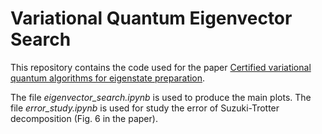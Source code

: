 # Variational Quantum Eigenvector Search

This repository contains the code used for the paper [Certified variational quantum algorithms for eigenstate preparation](https://journals.aps.org/pra/abstract/10.1103/PhysRevA.102.052610).

The file *eigenvector_search.ipynb* is used to produce the main plots.
The file *error_study.ipynb* is used for study the error of Suzuki-Trotter decomposition (Fig. 6 in the  paper).

